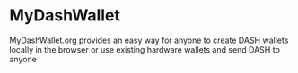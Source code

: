 # MyDashWallet
MyDashWallet.org provides an easy way for anyone to create DASH wallets locally in the browser or use existing hardware wallets and send DASH to anyone
